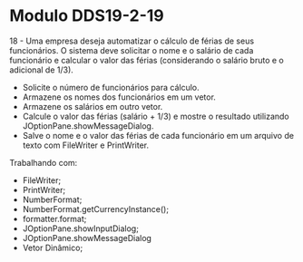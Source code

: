 # Modulo DDS19-2-19

18 - Uma empresa deseja automatizar o cálculo de férias de seus funcionários. O sistema deve solicitar o nome e o salário de cada funcionário e calcular o valor das férias (considerando o salário bruto e o adicional de 1/3).

* Solicite o número de funcionários para cálculo.
* Armazene os nomes dos funcionários em um vetor.
* Armazene os salários em outro vetor.
* Calcule o valor das férias (salário + 1/3) e mostre o resultado utilizando JOptionPane.showMessageDialog.
* Salve o nome e o valor das férias de cada funcionário em um arquivo de texto com FileWriter e PrintWriter.
 

Trabalhando com:
- FileWriter;
- PrintWriter;
- NumberFormat;
- NumberFormat.getCurrencyInstance();
- formatter.format;
- JOptionPane.showInputDialog;
- JOptionPane.showMessageDialog
- Vetor Dinâmico;
